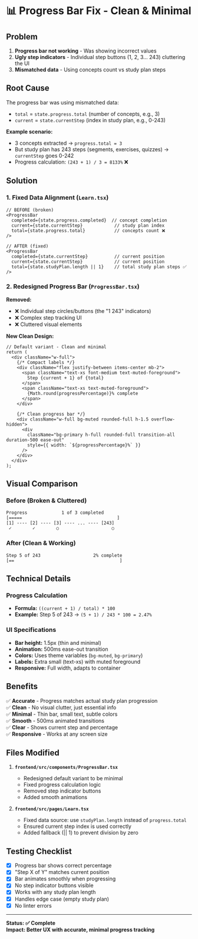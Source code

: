 # 📊 Progress Bar Fix - Clean & Minimal

## Problem
1. **Progress bar not working** - Was showing incorrect values
2. **Ugly step indicators** - Individual step buttons (1, 2, 3... 243) cluttering the UI
3. **Mismatched data** - Using concepts count vs study plan steps

## Root Cause
The progress bar was using mismatched data:
- `total` = `state.progress.total` (number of concepts, e.g., 3)
- `current` = `state.currentStep` (index in study plan, e.g., 0-243)

**Example scenario:**
- 3 concepts extracted → `progress.total = 3`
- But study plan has 243 steps (segments, exercises, quizzes) → `currentStep` goes 0-242
- Progress calculation: `(243 + 1) / 3 = 8133%` ❌

## Solution

### 1. Fixed Data Alignment (`Learn.tsx`)
```tsx
// BEFORE (broken)
<ProgressBar 
  completed={state.progress.completed}  // concept completion
  current={state.currentStep}            // study plan index
  total={state.progress.total}           // concepts count ❌
/>

// AFTER (fixed)
<ProgressBar 
  completed={state.currentStep}          // current position
  current={state.currentStep}            // current position
  total={state.studyPlan.length || 1}    // total study plan steps ✅
/>
```

### 2. Redesigned Progress Bar (`ProgressBar.tsx`)
**Removed:**
- ❌ Individual step circles/buttons (the "1 243" indicators)
- ❌ Complex step tracking UI
- ❌ Cluttered visual elements

**New Clean Design:**
```tsx
// Default variant - Clean and minimal
return (
  <div className="w-full">
    {/* Compact labels */}
    <div className="flex justify-between items-center mb-2">
      <span className="text-xs font-medium text-muted-foreground">
        Step {current + 1} of {total}
      </span>
      <span className="text-xs text-muted-foreground">
        {Math.round(progressPercentage)}% complete
      </span>
    </div>
    
    {/* Clean progress bar */}
    <div className="w-full bg-muted rounded-full h-1.5 overflow-hidden">
      <div
        className="bg-primary h-full rounded-full transition-all duration-500 ease-out"
        style={{ width: `${progressPercentage}%` }}
      />
    </div>
  </div>
);
```

## Visual Comparison

### Before (Broken & Cluttered)
```
Progress             1 of 3 completed
[=====                                    ] 
[1] ---- [2] ---- [3] ---- ... ---- [243]
 ✓        ✓        ○                    ○
```

### After (Clean & Working)
```
Step 5 of 243                    2% complete
[==                                        ]
```

## Technical Details

### Progress Calculation
- **Formula:** `((current + 1) / total) * 100`
- **Example:** Step 5 of 243 → `(5 + 1) / 243 * 100 = 2.47%`

### UI Specifications
- **Bar height:** 1.5px (thin and minimal)
- **Animation:** 500ms ease-out transition
- **Colors:** Uses theme variables (`bg-muted`, `bg-primary`)
- **Labels:** Extra small (text-xs) with muted foreground
- **Responsive:** Full width, adapts to container

## Benefits

✅ **Accurate** - Progress matches actual study plan progression  
✅ **Clean** - No visual clutter, just essential info  
✅ **Minimal** - Thin bar, small text, subtle colors  
✅ **Smooth** - 500ms animated transitions  
✅ **Clear** - Shows current step and percentage  
✅ **Responsive** - Works at any screen size  

## Files Modified

1. **`frontend/src/components/ProgressBar.tsx`**
   - Redesigned default variant to be minimal
   - Fixed progress calculation logic
   - Removed step indicator buttons
   - Added smooth animations

2. **`frontend/src/pages/Learn.tsx`**
   - Fixed data source: use `studyPlan.length` instead of `progress.total`
   - Ensured current step index is used correctly
   - Added fallback (|| 1) to prevent division by zero

## Testing Checklist

- [x] Progress bar shows correct percentage
- [x] "Step X of Y" matches current position
- [x] Bar animates smoothly when progressing
- [x] No step indicator buttons visible
- [x] Works with any study plan length
- [x] Handles edge case (empty study plan)
- [x] No linter errors

---

**Status: ✅ Complete**  
**Impact: Better UX with accurate, minimal progress tracking**

